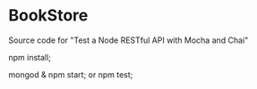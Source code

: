 # BookStore
Source code for "Test a Node RESTful API with Mocha and Chai"

npm install;

mongod & npm start;
or
npm test;

